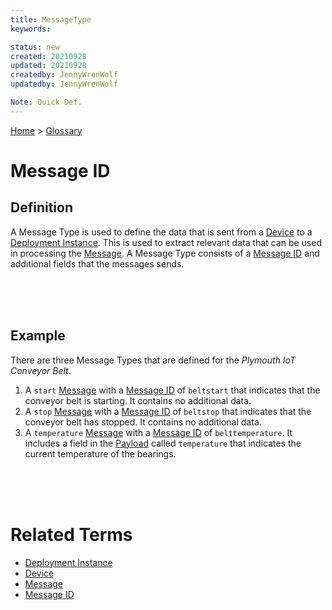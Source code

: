 ```yaml
---
title: MessageType
keywords: 

status: new
created: 20210928
updated: 20210928
createdby: JennyWrenWolf
updatedby: JennyWrenWolf

Note: Quick Def.  
---
```

[Home](../Index.md) > [Glossary](./Index.md)

# Message ID
## Definition
A Message Type is used to define the data that is sent from a [Device](./Device.md) to a [Deployment Instance](./DeploymentInstance.md).  This is used to extract relevant data that can be used in processing the [Message](./Message.md).  A Message Type consists of a [Message ID](./MessageID.md) and additional fields that the messages sends.

<br>
<br>
<br>

## Example
There are three Message Types that are defined for the *Plymouth IoT Conveyor Belt*.
1.  A `start` [Message](./Message.md) with a [Message ID](./MessageID.md) of `beltstart` that indicates that the conveyor belt is starting.  It contains no additional data. 
2.  A `stop` [Message](./Message.md) with a [Message ID](./MessageID.md) of `beltstop` that indicates that the conveyor belt has stopped. It contains no additional data.
3.  A `temperature` [Message](./Message.md) with a [Message ID](./MessageID.md) of `belttemperature`. It includes a field in the [Payload](./Payload.md) called `temperature` that indicates the current temperature of the bearings.

<br>
<br>
<br>

# Related Terms
- [Deployment Instance](./DeploymentInstance.md)
- [Device](./Device.md)
- [Message](./Message.md)
- [Message ID](./MessageID.md)